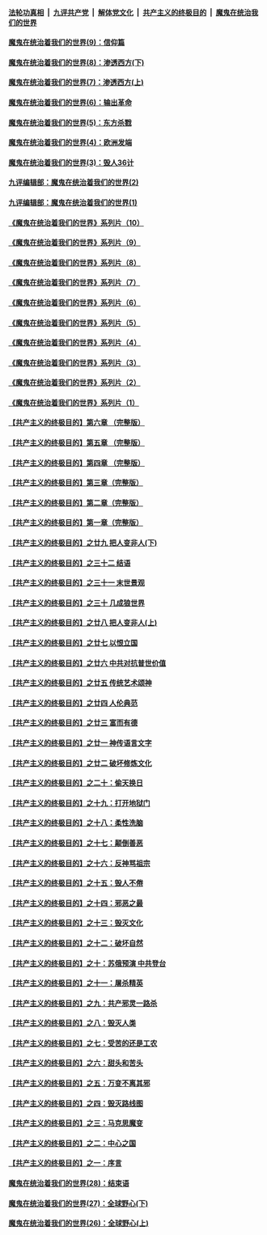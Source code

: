 ####  [法轮功真相](../../../../basic/blob/master/README.md?t=09231602) &nbsp;|&nbsp; [九评共产党](../../../../9ping.md/blob/master/README.md?t=09231602) &nbsp;|&nbsp; [解体党文化](../../../../jtdwh.md/blob/master/README.md?t=09231602)  &nbsp;|&nbsp; [共产主义的终极目的](../../../../gczydzjmd.md/blob/master/README.md?t=09231602) &nbsp;|&nbsp; [魔鬼在统治我们的世界](../../../../mgztzwmdsj.md/blob/master/README.md?t=09231602) 

#### [魔鬼在统治着我们的世界(9)：信仰篇](../pages/nsc422/n10432159.md?t=09231602) 

#### [魔鬼在统治着我们的世界(8)：渗透西方(下)](../pages/nsc422/n10429603.md?t=09231602) 

#### [魔鬼在统治着我们的世界(7)：渗透西方(上)](../pages/nsc422/n10426013.md?t=09231602) 

#### [魔鬼在统治着我们的世界(6)：输出革命](../pages/nsc422/n10421536.md?t=09231602) 

#### [魔鬼在统治着我们的世界(5)：东方杀戮](../pages/nsc422/n10417707.md?t=09231602) 

#### [魔鬼在统治着我们的世界(4)：欧洲发端](../pages/nsc422/n10414890.md?t=09231602) 

#### [魔鬼在统治着我们的世界(3)：毁人36计](../pages/nsc422/n10411583.md?t=09231602) 

#### [九评编辑部：魔鬼在统治着我们的世界(2)](../pages/nsc422/n10410036.md?t=09231602) 

#### [九评编辑部：魔鬼在统治着我们的世界(1)](../pages/nsc422/n10406825.md?t=09231602) 

#### [《魔鬼在统治着我们的世界》系列片（10）](../pages/nsc422/n12292670.md?t=09231602) 

#### [《魔鬼在统治着我们的世界》系列片（9）](../pages/nsc422/n12290859.md?t=09231602) 

#### [《魔鬼在统治着我们的世界》系列片（8）](../pages/nsc422/n12287445.md?t=09231602) 

#### [《魔鬼在统治着我们的世界》系列片（7）](../pages/nsc422/n12283425.md?t=09231602) 

#### [《魔鬼在统治着我们的世界》系列片（6）](../pages/nsc422/n12282314.md?t=09231602) 

#### [《魔鬼在统治着我们的世界》系列片（5）](../pages/nsc422/n12281419.md?t=09231602) 

#### [《魔鬼在统治着我们的世界》系列片（4）](../pages/nsc422/n12274024.md?t=09231602) 

#### [《魔鬼在统治着我们的世界》系列片（3）](../pages/nsc422/n12271322.md?t=09231602) 

#### [《魔鬼在统治着我们的世界》系列片（2）](../pages/nsc422/n12269049.md?t=09231602) 

#### [《魔鬼在统治着我们的世界》系列片（1）](../pages/nsc422/n12267575.md?t=09231602) 

#### [【共产主义的终极目的】第六章 （完整版）](../pages/nsc422/n11428913.md?t=09231602) 

#### [【共产主义的终极目的】第五章 （完整版）](../pages/nsc422/n11428912.md?t=09231602) 

#### [【共产主义的终极目的】第四章 （完整版）](../pages/nsc422/n11428907.md?t=09231602) 

#### [【共产主义的终极目的】第三章（完整版）](../pages/nsc422/n11428848.md?t=09231602) 

#### [【共产主义的终极目的】第二章（完整版）](../pages/nsc422/n11428831.md?t=09231602) 

#### [【共产主义的终极目的】第一章（完整版）](../pages/nsc422/n11417651.md?t=09231602) 

#### [【共产主义的终极目的】之廿九 把人变非人(下)](../pages/nsc422/n11344140.md?t=09231602) 

#### [【共产主义的终极目的】之三十二 结语](../pages/nsc422/n11360535.md?t=09231602) 

#### [【共产主义的终极目的】之三十一 末世景观](../pages/nsc422/n11351129.md?t=09231602) 

#### [【共产主义的终极目的】之三十 几成狼世界](../pages/nsc422/n11348280.md?t=09231602) 

#### [【共产主义的终极目的】之廿八 把人变非人(上)](../pages/nsc422/n11340492.md?t=09231602) 

#### [【共产主义的终极目的】之廿七 以恨立国](../pages/nsc422/n11336944.md?t=09231602) 

#### [【共产主义的终极目的】之廿六 中共对抗普世价值](../pages/nsc422/n11324785.md?t=09231602) 

#### [【共产主义的终极目的】之廿五 传统艺术颂神](../pages/nsc422/n11296396.md?t=09231602) 

#### [【共产主义的终极目的】之廿四 人伦典范](../pages/nsc422/n11296397.md?t=09231602) 

#### [【共产主义的终极目的】之廿三 富而有德](../pages/nsc422/n11283598.md?t=09231602) 

#### [【共产主义的终极目的】之廿一 神传语言文字](../pages/nsc422/n11263265.md?t=09231602) 

#### [【共产主义的终极目的】之廿二 破坏修炼文化](../pages/nsc422/n11245728.md?t=09231602) 

#### [【共产主义的终极目的】之二十：偷天换日](../pages/nsc422/n11238846.md?t=09231602) 

#### [【共产主义的终极目的】之十九：打开地狱门](../pages/nsc422/n11206376.md?t=09231602) 

#### [【共产主义的终极目的】之十八：柔性洗脑](../pages/nsc422/n11199994.md?t=09231602) 

#### [【共产主义的终极目的】之十七：颠倒善恶](../pages/nsc422/n11179782.md?t=09231602) 

#### [【共产主义的终极目的】之十六：反神骂祖宗](../pages/nsc422/n11166798.md?t=09231602) 

#### [【共产主义的终极目的】之十五：毁人不倦](../pages/nsc422/n11166792.md?t=09231602) 

#### [【共产主义的终极目的】之十四：邪恶之最](../pages/nsc422/n11150249.md?t=09231602) 

#### [【共产主义的终极目的】之十三：毁灭文化](../pages/nsc422/n11135227.md?t=09231602) 

#### [【共产主义的终极目的】之十二：破坏自然](../pages/nsc422/n11135214.md?t=09231602) 

#### [【共产主义的终极目的】之十：苏俄预演 中共登台](../pages/nsc422/n11118424.md?t=09231602) 

#### [【共产主义的终极目的】之十一：屠杀精英](../pages/nsc422/n11118442.md?t=09231602) 

#### [【共产主义的终极目的】之九：共产邪灵一路杀](../pages/nsc422/n11114139.md?t=09231602) 

#### [【共产主义的终极目的】之八：毁灭人类](../pages/nsc422/n11108503.md?t=09231602) 

#### [【共产主义的终极目的】之七：受苦的还是工农](../pages/nsc422/n11101809.md?t=09231602) 

#### [【共产主义的终极目的】之六：甜头和苦头](../pages/nsc422/n11096971.md?t=09231602) 

#### [【共产主义的终极目的】之五：万变不离其邪](../pages/nsc422/n11091285.md?t=09231602) 

#### [【共产主义的终极目的】之四：毁灭路线图](../pages/nsc422/n11086284.md?t=09231602) 

#### [【共产主义的终极目的】之三：马克思魔变](../pages/nsc422/n11061941.md?t=09231602) 

#### [【共产主义的终极目的】之二：中心之国](../pages/nsc422/n11047728.md?t=09231602) 

#### [【共产主义的终极目的】之一：序言](../pages/nsc422/n11086077.md?t=09231602) 

#### [魔鬼在统治着我们的世界(28)：结束语](../pages/nsc422/n10936246.md?t=09231602) 

#### [魔鬼在统治着我们的世界(27)：全球野心(下)](../pages/nsc422/n10928319.md?t=09231602) 

#### [魔鬼在统治着我们的世界(26)：全球野心(上)](../pages/nsc422/n10900318.md?t=09231602) 

